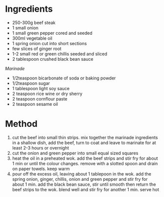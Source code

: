 # Ingredients

-   250-300g beef steak
-   1 small onion
-   1 small green pepper cored and seeded
-   300ml vegetable oil
-   1 spring onion cut into short sections
-   few slices of ginger root
-   1-2 small red or green chillis seeded and sliced
-   2 tablespoon crushed black bean sauce

*Marinade*

-   1/2teaspoon bicarbonate of soda or baking powder
-   1/2teaspoon sugar
-   1 tablespoon light soy sauce
-   2 teaspoon rice wine or dry sherry
-   2 teaspoon cornflour paste
-   2 teaspoon sesame oil

# Method

1.  cut the beef into small thin strips. mix together the marinade ingredients in a shallow dish, add the beef, turn to coat and leave to marinate for at least 2-3 hours or overnight
2.  cut the onion and green pepper into small equal sized squares
3.  heat the oil in a preheated wok. add the beef strips and stir fry for about 1 min or until the colour changes. remove with a slotted spoon and drain on paper towels. keep warm
4.  pour off the excess oil, leaving about 1 tablepoon in the wok. add the spring onion, ginger, chillis, onion and green pepper and stir fry for about 1 min. add the black bean sauce, stir until smooth then return the beef strips to the wok. blend well and stir fry for another 1 min. serve hot

